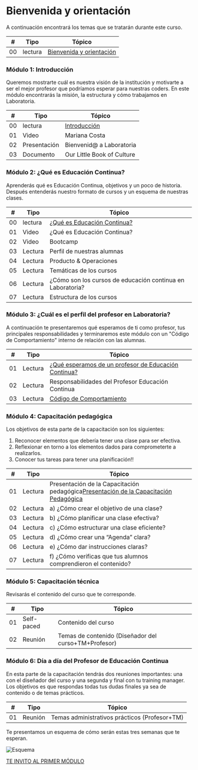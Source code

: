 # Bienvenida y orientación

A continuación encontrará los temas que se tratarán durante este curso.

| # | Tipo | Tópico
| - | ----- | -----
| 00 | lectura | [Bienvenida y orientación](01-bienvenida/01-paso.md)

### Módulo 1: Introducción

Queremos mostrarte cuál es nuestra visión de la institución y motivarte a ser el mejor profesor que podríamos esperar para nuestras coders. En este módulo encontrarás la misión, la estructura y cómo trabajamos en Laboratoria.


| # | Tipo | Tópico
| - | ----- | -----
| 00 | lectura | [Introducción](02-introduccion/02-paso.md)
| 01 | Video   | Mariana Costa
| 02 | Presentación | Bienvenid@ a Laboratoria
| 03 | Documento | Our Little Book of Culture


### Módulo 2: ¿Qué es Educación Continua?

Aprenderás qué es Educación Continua, objetivos y un poco de historia. Después entenderás nuestro formato de cursos y un esquema de nuestras clases.

| # | Tipo | Tópico
| - | ----- | -----
| 00 | lectura | [¿Qué es Educación Continua?](03-perfilprofesor/01-ec.md)
| 01 | Video | ¿Qué es Educación Continua?
| 02 | Video | Bootcamp
| 03 | Lectura | Perfil de nuestras alumnas
| 04 | Lectura | Producto & Operaciones
| 05 | Lectura | Temáticas de los cursos
| 06 | Lectura | ¿Cómo son los cursos de educación continua en Laboratoria?
| 07 | Lectura | Estructura de los cursos


### Módulo 3: ¿Cuál es el perfil del profesor en Laboratoria?

A continuación te presentaremos qué esperamos de ti como profesor, tus principales responsabilidades  y terminaremos este módulo con un "Código de Comportamiento" interno de relación con las alumnas.

| # | Tipo | Tópico
| - | ----- | -----
| 01 | Lectura | [¿Qué esperamos de un profesor de Educación Continua?](03-perfilprofesor/02-perfilprofesor.md)
| 02 | Lectura | Responsabilidades del Profesor Educación Continua
| 03 | Lectura | [Código de Comportamiento](03-perfilprofesor/03.comportamiento.md)


### Módulo 4: Capacitación pedagógica

Los objetivos de esta parte de la capacitación son los siguientes:

1. Reconocer elementos que debería tener una clase para ser efectiva. 
2. Reflexionar en torno a los elementos dados para comprometerte a realizarlos. 
3. Conocer tus tareas para tener una planificación!!


| # | Tipo | Tópico
| - | ----- | -----
| 01 | Lectura | Presentación de la Capacitación pedagógica[Presentación de la Capacitación Pedagógica](04-pedagógico/01-presentacioncapa.md)
| 02 | Lectura | a) ¿Cómo crear el objetivo de una clase?
| 03 | Lectura | b) ¿Cómo planificar una clase efectiva?
| 04 | Lectura | c) ¿Cómo estructurar una clase eficiente?
| 05 | Lectura | d) ¿Cómo crear una “Agenda” clara?
| 06 | Lectura | e) ¿Cómo dar instrucciones claras?
| 07 | Lectura | f) ¿Cómo verificas que tus alumnos comprendieron el contenido?


### Módulo 5: Capacitación técnica

Revisarás el contenido del curso que te corresponde.

| # | Tipo | Tópico
| - | ----- | -----
| 01 | Self-paced | Contenido del curso
| 02 | Reunión | Temas de contenido (Diseñador del curso+TM+Profesor)


### Módulo 6: Día a día del Profesor de Educación Continua

En esta parte de la capacitación tendrás dos reuniones importantes: una con el diseñador del curso y una segunda y final con tu training manager. Los objetivos es que respondas todas tus dudas finales ya sea de contenido o de temas prácticos.

| # | Tipo | Tópico
| - | ----- | -----
| 01 | Reunión | Temas administrativos prácticos (Profesor+TM)

Te presentamos un esquema de cómo serán estas tres semanas que te esperan.

![Esquema](Diapositiva4.JPG)

[TE INVITO AL PRIMER MÓDULO](../02-introduccion/02-paso.md)
